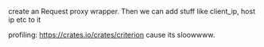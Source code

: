 create an Request proxy wrapper. Then we can add stuff like client_ip, host ip etc to it


profiling: https://crates.io/crates/criterion
cause its sloowwww.